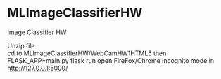 # MLImageClassifierHW
Image Classifier HW


Unzip file <br>
cd to MLImageClassifierHW/WebCamHW1HTML5
then FLASK_APP=main.py flask run
open FireFox/Chrome incognito mode in http://127.0.0.1:5000/
